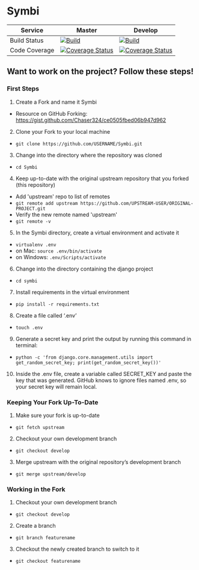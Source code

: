 # Symbi

| Service | Master | Develop |
|---------|--------|---------|
| Build Status |[![Build](https://app.travis-ci.com/gcivil-nyu-org/INET-Monday-Fall2023-Team-2.svg?branch=master)](https://app.travis-ci.com/github/gcivil-nyu-org/INET-Monday-Fall2023-Team-2) |[![Build](https://app.travis-ci.com/gcivil-nyu-org/INET-Monday-Fall2023-Team-2.svg?branch=develop)](https://app.travis-ci.com/github/gcivil-nyu-org/INET-Monday-Fall2023-Team-2) |
| Code Coverage |[![Coverage Status](https://coveralls.io/repos/github/gcivil-nyu-org/INET-Monday-Fall2023-Team-2/badge.svg?branch=master)](https://coveralls.io/github/gcivil-nyu-org/INET-Monday-Fall2023-Team-2?branch=master) |[![Coverage Status](https://coveralls.io/repos/github/gcivil-nyu-org/INET-Monday-Fall2023-Team-2/badge.svg?branch=develop)](https://coveralls.io/github/gcivil-nyu-org/INET-Monday-Fall2023-Team-2?branch=develop) |

## Want to work on the project? Follow these steps!

### First Steps

1. Create a Fork and name it Symbi

- Resource on GitHub Forking: https://gist.github.com/Chaser324/ce0505fbed06b947d962

2. Clone your Fork to your local machine

- `git clone https://github.com/USERNAME/Symbi.git`

3. Change into the directory where the repository was cloned

- `cd Symbi`

4. Keep up-to-date with the original upstream repository that you forked (this repository)

- Add 'upstream' repo to list of remotes
- `git remote add upstream https://github.com/UPSTREAM-USER/ORIGINAL-PROJECT.git`
- Verify the new remote named 'upstream'
- `git remote -v`

5. In the Symbi directory, create a virtual environment and activate it

- `virtualenv .env`
- on Mac: `source .env/bin/activate`
- on Windows: `.env/Scripts/activate`

6. Change into the directory containing the django project

- `cd symbi`

7. Install requirements in the virtual environment

- `pip install -r requirements.txt`

8. Create a file called ‘.env’

- `touch .env`

9. Generate a secret key and print the output by running this command in terminal:

- `python -c 'from django.core.management.utils import get_random_secret_key; print(get_random_secret_key())'`

10. Inside the .env file, create a variable called SECRET_KEY and paste the key that was generated. GitHub knows to ignore files named .env, so your secret key will remain local.

### Keeping Your Fork Up-To-Date

1. Make sure your fork is up-to-date

- `git fetch upstream`

2. Checkout your own development branch

- `git checkout develop`

3. Merge upstream with the original repository’s development branch

- `git merge upstream/develop`

### Working in the Fork

1. Checkout your own development branch

- `git checkout develop`

2. Create a branch

- `git branch featurename`

3. Checkout the newly created branch to switch to it

- `git checkout featurename`
